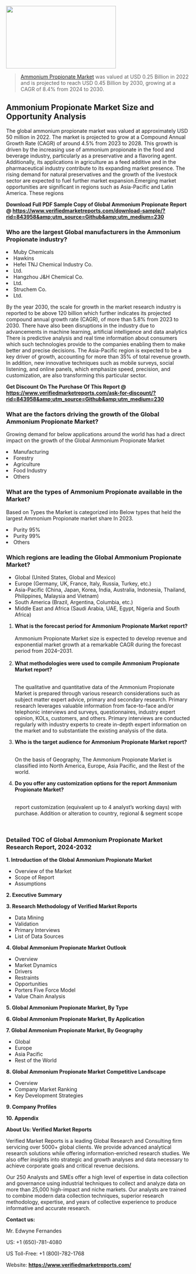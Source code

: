 <img src="https://ffe5etoiles.com/wp-content/uploads/2024/12/MST1-300x171.png" alt="" width="300" height="171" class="alignnone size-medium wp-image-20088" /><blockquote><p><p><a href="https://www.verifiedmarketreports.com/download-sample/?rid=843958&utm_source=Github&utm_medium=230" target="_blank">Ammonium Propionate Market</a> was valued at USD 0.25 Billion in 2022 and is projected to reach USD 0.45 Billion by 2030, growing at a CAGR of 8.4% from 2024 to 2030.</p></blockquote><p><h2>Ammonium Propionate Market Size and Opportunity Analysis</h2>The global ammonium propionate market was valued at approximately USD 50 million in 2022. The market is projected to grow at a Compound Annual Growth Rate (CAGR) of around 4.5% from 2023 to 2028. This growth is driven by the increasing use of ammonium propionate in the food and beverage industry, particularly as a preservative and a flavoring agent. Additionally, its applications in agriculture as a feed additive and in the pharmaceutical industry contribute to its expanding market presence. The rising demand for natural preservatives and the growth of the livestock sector are expected to fuel further market expansion.Emerging market opportunities are significant in regions such as Asia-Pacific and Latin America. These regions</p><p class=""><strong>Download Full PDF Sample Copy of Global Ammonium Propionate Report @ <a href="https://www.verifiedmarketreports.com/download-sample/?rid=843958&amp;utm_source=Github&amp;utm_medium=230" target="_blank">https://www.verifiedmarketreports.com/download-sample/?rid=843958&amp;utm_source=Github&amp;utm_medium=230</a></strong></p><h3 id="" class="">Who are the largest Global manufacturers in the Ammonium Propionate industry?</h3><p><li>Muby Chemicals</li><li> Hawkins</li><li> Hefei TNJ Chemical Industry Co.</li><li>Ltd.</li><li> Hangzhou J&H Chemical Co.</li><li> Ltd.</li><li> Struchem Co.</li><li> Ltd.</li></p><div class=""><div class="" dir="" data-message-author-role="" data-message-id="" data-message-model-slug=""><div class=""><div class=""><div class=""><div class="" dir="" data-message-author-role="" data-message-id="" data-message-model-slug=""><div class=""><div class=""><p>By the year 2030, the scale for growth in the market research industry is reported to be above 120 billion which further indicates its projected compound annual growth rate (CAGR), of more than 5.8% from 2023 to 2030. There have also been disruptions in the industry due to advancements in machine learning, artificial intelligence and data analytics There is predictive analysis and real time information about consumers which such technologies provide to the companies enabling them to make better and precise decisions. The Asia-Pacific region is expected to be a key driver of growth, accounting for more than 35% of total revenue growth. In addition, new innovative techniques such as mobile surveys, social listening, and online panels, which emphasize speed, precision, and customization, are also transforming this particular sector.</p><p><strong>Get Discount On The Purchase Of This Report @&nbsp; <a href="https://www.verifiedmarketreports.com/ask-for-discount/?rid=843958&amp;utm_source=Github&amp;utm_medium=230" target="_blank">https://www.verifiedmarketreports.com/ask-for-discount/?rid=843958&amp;utm_source=Github&amp;utm_medium=230</a></strong></p></div></div></div></div></div></div></div></div><h3 id="" class="">What are the factors driving the growth of the Global Ammonium Propionate Market?</h3><p id="" class="">Growing demand for below applications around the world has had a direct impact on the growth of the Global Ammonium Propionate Market</p><p id="" class=""><li>Manufacturing</li><li> Forestry</li><li> Agriculture</li><li> Food Industry</li><li> Others</li></p><h3 id="" class="">What are the types of Ammonium Propionate available in the Market?</h3><p id="" class="">Based on Types the Market is categorized into Below types that held the largest Ammonium Propionate market share In 2023.</p><p id="" class=""><li>Purity 95%</li><li> Purity 99%</li><li> Others</li></p><h3 id="" class="">Which regions are leading the Global Ammonium Propionate Market?</h3><ul><li>Global (United States, Global and Mexico)</li><li>Europe (Germany, UK, France, Italy, Russia, Turkey, etc.)</li><li>Asia-Pacific (China, Japan, Korea, India, Australia, Indonesia, Thailand, Philippines, Malaysia and Vietnam)</li><li>South America (Brazil, Argentina, Columbia, etc.)</li><li>Middle East and Africa (Saudi Arabia, UAE, Egypt, Nigeria and South Africa)</li></ul><p><ol><li><strong>What is the forecast period for Ammonium Propionate Market report?<br /></strong><br /><span data-sheets-root="1" data-sheets-value="{&quot;1&quot;:2,&quot;2&quot;:&quot;XXXX size is expected to develop revenue and exponential market growth at a remarkable CAGR during the forecast period from 2024&ndash;2030.&quot;}" data-sheets-userformat="{&quot;2&quot;:12674,&quot;4&quot;:{&quot;1&quot;:2,&quot;2&quot;:16776960},&quot;10&quot;:2,&quot;11&quot;:0,&quot;15&quot;:&quot;Arial&quot;,&quot;16&quot;:12}">Ammonium Propionate Market size is expected to develop revenue and exponential market growth at a remarkable CAGR during the forecast period from 2024&ndash;2031.</span><br /><br /></li><li><strong>What methodologies were used to compile Ammonium Propionate Market report?<br /><br /></strong><p>The qualitative and quantitative data of the&nbsp;Ammonium Propionate Market is prepared through various research considerations such as subject matter expert advice, primary and secondary research. Primary research leverages valuable information from face-to-face and/or telephonic interviews and surveys, questionnaires, industry expert opinion, KOLs, customers, and others. Primary interviews are conducted regularly with industry experts to create in-depth expert information on the market and to substantiate the existing analysis of the data.&nbsp;</p></li><li><strong>Who is the target audience for Ammonium Propionate Market report?<br /><br /></strong><p>On the basis of Geography, The&nbsp;Ammonium Propionate Market is classified into North America, Europe, Asia Pacific, and the Rest of the world.</p></li><li><strong>Do you offer any customization options for the report Ammonium Propionate Market?<br /><br /></strong><p>report customization (equivalent up to 4 analyst&rsquo;s working days) with purchase. Addition or alteration to country, regional &amp; segment scope</p><p>&nbsp;</p></li></ol></p><h3 id="" class="">Detailed TOC of Global Ammonium Propionate Market Research Report, 2024-2032</h3><p id="" class=""><strong>1. Introduction of the Global Ammonium Propionate Market</strong></p><ul><li>Overview of the Market</li><li>Scope of Report</li><li>Assumptions</li></ul><p id="" class=""><strong>2. Executive Summary</strong></p><p id="" class=""><strong>3. Research Methodology of&nbsp;Verified Market Reports</strong></p><ul><li>Data Mining</li><li>Validation</li><li>Primary Interviews</li><li>List of Data Sources</li></ul><p id="" class=""><strong>4. Global Ammonium Propionate Market Outlook</strong></p><ul><li>Overview</li><li>Market Dynamics</li><li>Drivers</li><li>Restraints</li><li>Opportunities</li><li>Porters Five Force Model</li><li>Value Chain Analysis</li></ul><p id="" class=""><strong>5. Global Ammonium Propionate Market, By&nbsp;Type</strong></p><p id="" class=""><strong>6. Global Ammonium Propionate Market, By Application</strong></p><p id="" class=""><strong>7. Global Ammonium Propionate Market, By Geography</strong></p><ul><li>Global</li><li>Europe</li><li>Asia Pacific</li><li>Rest of the World</li></ul><p id="" class=""><strong>8. Global Ammonium Propionate Market Competitive Landscape</strong></p><ul><li>Overview</li><li>Company Market Ranking</li><li>Key Development Strategies</li></ul><p id="" class=""><strong>9. Company Profiles</strong></p><p id="" class=""><strong>10. Appendix</strong></p><p id="" class=""><strong>About Us: Verified Market Reports</strong></p><p id="" class="">Verified Market Reports is a leading Global Research and Consulting firm servicing over 5000+ global clients. We provide advanced analytical research solutions while offering information-enriched research studies. We also offer insights into strategic and growth analyses and data necessary to achieve corporate goals and critical revenue decisions.</p><p id="" class="">Our 250 Analysts and SMEs offer a high level of expertise in data collection and governance using industrial techniques to collect and analyze data on more than 25,000 high-impact and niche markets. Our analysts are trained to combine modern data collection techniques, superior research methodology, expertise, and years of collective experience to produce informative and accurate research.</p><p id="" class=""><strong>Contact us:</strong></p><p id="" class="">Mr. Edwyne Fernandes</p><p id="" class="">US: +1 (650)-781-4080</p><p id="" class="">US Toll-Free: +1 (800)-782-1768</p><p id="" class="">Website: <a target="" data-test-app-aware-link=""><strong>https://www.verifiedmarketreports.com/</strong></a></p>

